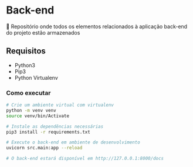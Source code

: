 # Back-end

🦀 Repositório onde todos os elementos relacionados à aplicação back-end do projeto estão armazenados

## Requisitos

- Python3
- Pip3
- Python Virtualenv

### Como executar

```bash
# Crie um ambiente virtual com virtualenv
python -m venv venv
source venv/bin/Activate

# Instale as dependências necessárias
pip3 install -r requirements.txt

# Execute o back-end em ambiente de desenvolvimento
uvicorn src.main:app --reload

# O back-end estará disponível em http://127.0.0.1:8000/docs
```
